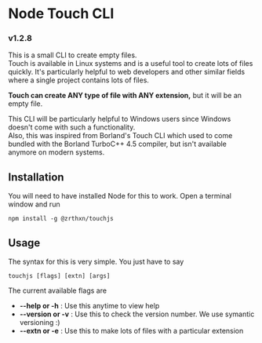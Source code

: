 # Node Touch CLI
### v1.2.8

This is a small CLI to create empty files.<br>
Touch is available in Linux systems and is a useful tool to create lots of files quickly. It's particularly helpful to web developers and 
other similar fields where a single project contains lots of files.

**Touch can create ANY type of file with ANY extension,** but it will be an empty file.

This CLI will be particularly helpful to Windows users since Windows doesn't come with such a functionality. <br>
Also, this was inspired from Borland's Touch CLI which used to come bundled with the Borland TurboC++ 4.5 compiler, but isn't available anymore on modern systems.


## Installation
You will need to have installed Node for this to work. Open a terminal window and run
```
npm install -g @zrthxn/touchjs
```

## Usage
The syntax for this is very simple. You just have to say
```
touchjs [flags] [extn] [args]
```

The current available flags are
- **--help or -h** : Use this anytime to view help
- **--version or -v** : Use this to check the version number. We use symantic versioning :)
- **--extn or -e** : Use this to make lots of files with a particular extension